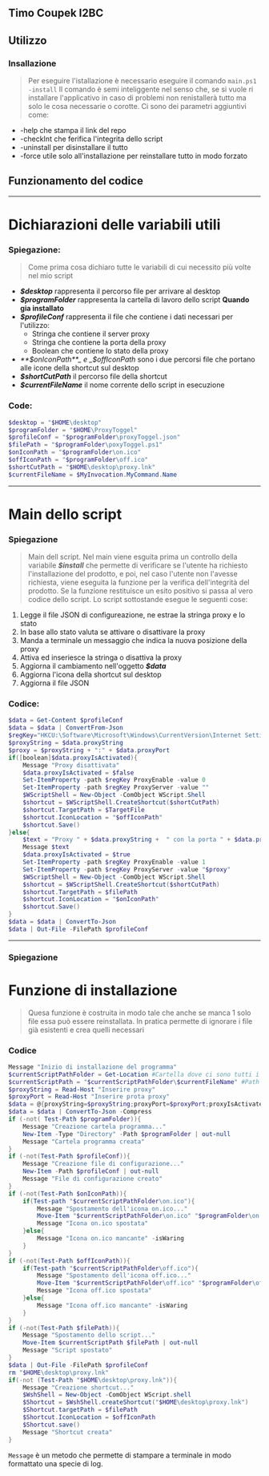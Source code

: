 Timo Coupek I2BC
---
## Utilizzo
### Insallazione
> Per eseguire l'istallazione è necessario eseguire il comando `main.ps1 -install`
Il comando è semi inteliggente nel senso che, se si vuole ri installare l'applicativo in caso di problemi non renistallerà tutto ma solo le cosa necessarie o corotte.
Ci sono dei parametri aggiuntivi come:
 - -help che stampa il link del repo
 - -checkInt che ferifica l'integrita dello script
 - -uninstall per disinstallare il tutto
 - -force utile solo all'installazione per reinstallare tutto in modo forzato
## Funzionamento del codice
---
**<h1>Dichiarazioni delle variabili utili</h1>**

### Spiegazione:
> Come prima cosa dichiaro tutte le variabili di cui necessito più volte nel mio script
- _**$desktop**_ rappresenta il percorso file per arrivare al desktop
- _**$programFolder**_ rappresenta la cartella di lavoro dello script **Quando gia installato**
- _**$profileConf**_ rappresenta il file che contiene i dati necessari per l'utilizzo:
    - Stringa che contiene il server proxy
    - Stringa che contiene la porta della proxy
    - Boolean che contiene lo stato della proxy
- _**$onIconPath**_ e _$offIconPath_ sono i due percorsi file che portano alle icone della shortcut sul desktop
- _**$shortCutPath**_ il percorso file della shortcut
- _**$currentFileName**_ il nome corrente dello script in esecuzione
### Code:
```powershell
$desktop = "$HOME\desktop"
$programFolder = "$HOME\ProxyToggel"
$profileConf = "$programFolder\proxyToggel.json"
$filePath = "$programFolder\poxyToggel.ps1"
$onIconPath = "$programFolder\on.ico"
$offIconPath = "$programFolder\off.ico"
$shortCutPath = "$HOME\desktop\proxy.lnk"
$currentFileName = $MyInvocation.MyCommand.Name
```
---
**<h1>Main dello script</h1>**
### Spiegazione
> Main dell script. Nel main viene esguita prima un controllo della variabile _**$install**_ che permette di verificare se l'utente ha richiesto l'installazione del prodotto, e poi, nel caso l'utente non l'avesse richiesta, viene eseguita la funzione per la verifica dell'integrità del prodotto. Se la funzione restituisce un esito positivo si passa al vero codice dello script. Lo script sottostande esegue le seguenti cose:
1.  Legge il file JSON di configureazione, ne estrae la stringa proxy e lo stato
2.  In base allo stato valuta se attivare o disattivare la proxy
3.  Manda a terminale un messaggio che indica la nuova posizione della proxy
4.  Attiva ed inseriesce la stringa o disattiva la proxy
5.  Aggiorna il cambiamento nell'oggetto __*$data*__
6.  Aggiorna l'icona della shortcut sul desktop
7.  Aggiorna il file JSON
### Codice:
```powershell
$data = Get-Content $profileConf
$data = $data | ConvertFrom-Json
$regKey="HKCU:\Software\Microsoft\Windows\CurrentVersion\Internet Settings"
$proxyString = $data.proxyString
$proxy = $proxyString + ":" + $data.proxyPort
if([boolean]$data.proxyIsActivated){
    Message "Proxy disattivata"
    $data.proxyIsActivated = $false
    Set-ItemProperty -path $regKey ProxyEnable -value 0
    Set-ItemProperty -path $regKey ProxyServer -value ""
    $WScriptShell = New-Object -ComObject WScript.Shell
    $shortcut = $WScriptShell.CreateShortcut($shortCutPath)
    $shortcut.TargetPath = $TargetFile
    $shortcut.IconLocation = "$offIconPath"
    $shortcut.Save()
}else{
    $text = "Proxy " + $data.proxyString +  " con la porta " + $data.proxyPort + " e`` stata attivata"
    Message $text
    $data.proxyIsActivated = $true
    Set-ItemProperty -path $regKey ProxyEnable -value 1
    Set-ItemProperty -path $regKey ProxyServer -value "$proxy"
    $WScriptShell = New-Object -ComObject WScript.Shell
    $shortcut = $WScriptShell.CreateShortcut($shortCutPath)
    $shortcut.TargetPath = $filePath
    $shortcut.IconLocation = "$onIconPath"
    $shortcut.Save()
}
$data = $data | ConvertTo-Json
$data | Out-File -FilePath $profileConf
```
---
### Spiegazione
**<h1>Funzione di installazione</h1>**
> Quesa funzione è costruita in modo tale che anche se manca 1 solo file essa può essere reinstallata. In pratica permette di ignorare i file già esistenti e crea quelli necessari
### Codice

```powershell
Message "Inizio di installazione del programma"
$currentScriptPathFolder = Get-Location #Cartella dove ci sono tutti i programmi da installare.
$currentScriptPath = "$currentScriptPathFolder\$currentFileName" #Path del file script da spostare
$proxyString = Read-Host "Inserire proxy"
$proxyPort = Read-Host "Inserire prota proxy"
$data = @{proxyString=$proxyString;proxyPort=$proxyPort;proxyIsActivated=$false}
$data = $data | ConvertTo-Json -Compress
if (-not( Test-Path $programFolder)){
    Message "Creazione cartela programma..."
    New-Item -Type "Directory" -Path $programFolder | out-null
    Message "Cartela programma creata"
}
if (-not(Test-Path $profileConf)){
    Message "Creazione file di configurazione..."
    New-Item -Path $profileConf | out-null
    Message "File di configurazione creato"
}
if (-not(Test-Path $onIconPath)){
    if(Test-path "$currentScriptPathFolder\on.ico"){
        Message "Spostamento dell'icona on.ico..."
        Move-Item "$currentScriptPathFolder\on.ico" "$programFolder\on.ico" | out-null
        Message "Icona on.ico spostata"
    }else{
        Message "Icona on.ico mancante" -isWaring
    }
}
if (-not(Test-Path $offIconPath)){
    if(Test-path "$currentScriptPathFolder\off.ico"){
        Message "Spostamento dell'icona off.ico..."
        Move-Item "$currentScriptPathFolder\off.ico" "$programFolder\off.ico" | out-null
        Message "Icona off.ico spostata"
    }else{
        Message "Icona off.ico mancante" -isWaring
    }
}
if (-not(Test-Path $filePath)){
    Message "Spostamento dello script..."
    Move-Item $currentScriptPath $filePath | out-null
    Message "Script spostato"
}
$data | Out-File -FilePath $profileConf
rm "$HOME\desktop\proxy.lnk"
if(-not (Test-Path "$HOME\desktop\proxy.lnk")){
    Message "Creazione shortcut..."
    $WshShell = New-Object -ComObject WScript.shell
    $Shortcut = $WshShell.createShortcut("$HOME\desktop\proxy.lnk")
    $Shortcut.targetPath = $filePath
    $Shortcut.IconLocation = $offIconPath
    $Shortcut.save()
    Message "Shortcut creata"
}
```
`Message` è un metodo che permette di stampare a terminale in modo formattato una specie di log.